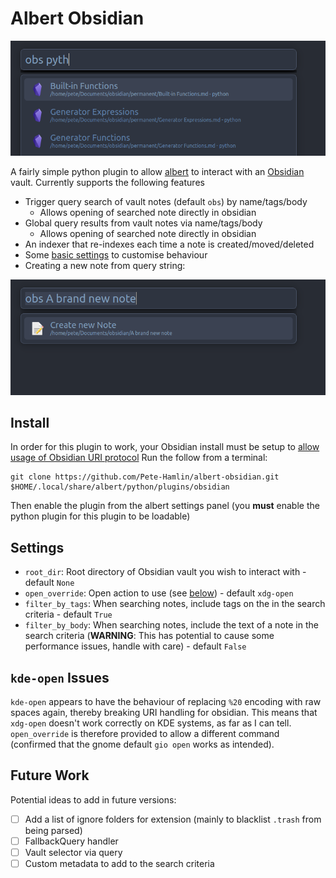 # Albert Obsidian
![](demo.png)

A fairly simple python plugin to allow [albert](https://github.com/albertlauncher/albert) to interact with an [Obsidian](https://obsidian.md/) vault.
Currently supports the following features
- Trigger query search of vault notes (default `obs`) by name/tags/body
    - Allows opening of searched note directly in obsidian
- Global query results from vault notes via name/tags/body
    - Allows opening of searched note directly in obsidian
- An indexer that re-indexes each time a note is created/moved/deleted
- Some [basic settings](#settings) to customise behaviour
- Creating a new note from query string:

![](new-note.png)

## Install

In order for this plugin to work, your Obsidian install  must be setup to [allow usage of Obsidian URI protocol](https://help.obsidian.md/Concepts/Obsidian+URI)
Run the follow from a terminal:

```shell
git clone https://github.com/Pete-Hamlin/albert-obsidian.git $HOME/.local/share/albert/python/plugins/obsidian
```

Then enable the plugin from the albert settings panel (you **must** enable the python plugin for this plugin to be loadable)

## Settings

- `root_dir`: Root directory of Obsidian vault you wish to interact with - default `None`
- `open_override`: Open action to use (see [below](#kde-open-issues)) - default `xdg-open`
- `filter_by_tags`: When searching notes, include tags on the in the search criteria - default `True`
- `filter_by_body`: When searching notes, include the text of a note in the search criteria (**WARNING**: This has potential to cause some performance issues, handle with care) - default `False`


## `kde-open` Issues

`kde-open` appears to have the behaviour of replacing `%20` encoding with raw spaces again, thereby breaking URI handling for obsidian.
This means that `xdg-open` doesn't work correctly on KDE systems, as far as I can tell.
`open_override` is therefore provided to allow a different command (confirmed that the gnome default `gio open` works as intended).

## Future Work

Potential ideas to add in future versions:
- [ ] Add a list of ignore folders for extension (mainly to blacklist `.trash` from being parsed)
- [ ] FallbackQuery handler
- [ ] Vault selector via query
- [ ] Custom metadata to add to the search criteria
